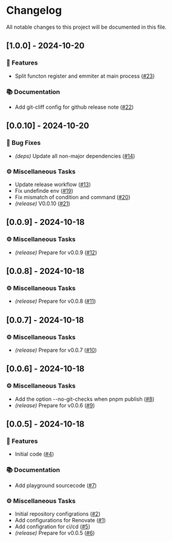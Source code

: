 # Changelog

All notable changes to this project will be documented in this file.

## [1.0.0] - 2024-10-20

### 🚀 Features

- Split functon register and emmiter at main process ([#23](https://github.com/mato533/electron-typed-ipc-bridge/issues/23))

### 📚 Documentation

- Add git-cliff config for github release note ([#22](https://github.com/mato533/electron-typed-ipc-bridge/issues/22))

## [0.0.10] - 2024-10-20

### 🐛 Bug Fixes

- _(deps)_ Update all non-major dependencies ([#14](https://github.com/mato533/electron-typed-ipc-bridge/issues/14))

### ⚙️ Miscellaneous Tasks

- Update release workflow ([#13](https://github.com/mato533/electron-typed-ipc-bridge/issues/13))
- Fix undefinde env ([#19](https://github.com/mato533/electron-typed-ipc-bridge/issues/19))
- Fix mismatch of condition and command ([#20](https://github.com/mato533/electron-typed-ipc-bridge/issues/20))
- _(release)_ V0.0.10 ([#21](https://github.com/mato533/electron-typed-ipc-bridge/issues/21))

## [0.0.9] - 2024-10-18

### ⚙️ Miscellaneous Tasks

- _(release)_ Prepare for v0.0.9 ([#12](https://github.com/mato533/electron-typed-ipc-bridge/issues/12))

## [0.0.8] - 2024-10-18

### ⚙️ Miscellaneous Tasks

- _(release)_ Prepare for v0.0.8 ([#11](https://github.com/mato533/electron-typed-ipc-bridge/issues/11))

## [0.0.7] - 2024-10-18

### ⚙️ Miscellaneous Tasks

- _(release)_ Prepare for v0.0.7 ([#10](https://github.com/mato533/electron-typed-ipc-bridge/issues/10))

## [0.0.6] - 2024-10-18

### ⚙️ Miscellaneous Tasks

- Add the option --no-git-checks when pnpm publish ([#8](https://github.com/mato533/electron-typed-ipc-bridge/issues/8))
- _(release)_ Prepare for v0.0.6 ([#9](https://github.com/mato533/electron-typed-ipc-bridge/issues/9))

## [0.0.5] - 2024-10-18

### 🚀 Features

- Initial code ([#4](https://github.com/mato533/electron-typed-ipc-bridge/issues/4))

### 📚 Documentation

- Add playground sourcecode ([#7](https://github.com/mato533/electron-typed-ipc-bridge/issues/7))

### ⚙️ Miscellaneous Tasks

- Initial repository configrations ([#2](https://github.com/mato533/electron-typed-ipc-bridge/issues/2))
- Add configurations for Renovate ([#1](https://github.com/mato533/electron-typed-ipc-bridge/issues/1))
- Add configration for ci/cd ([#5](https://github.com/mato533/electron-typed-ipc-bridge/issues/5))
- _(release)_ Prepare for v0.0.5 ([#6](https://github.com/mato533/electron-typed-ipc-bridge/issues/6))
